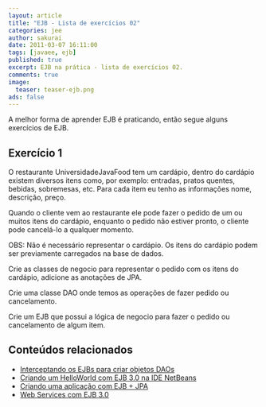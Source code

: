 ```yaml
---
layout: article
title: "EJB - Lista de exercícios 02"
categories: jee
author: sakurai
date: 2011-03-07 16:11:00
tags: [javaee, ejb]
published: true
excerpt: EJB na prática - lista de exercícios 02.
comments: true
image:
  teaser: teaser-ejb.png
ads: false
---
```


A melhor forma de aprender EJB é praticando, então segue alguns exercícios de EJB.

## Exercício 1

O restaurante UniversidadeJavaFood tem um cardápio, dentro do cardápio existem diversos itens como, por exemplo: entradas, pratos quentes, bebidas, sobremesas, etc. Para cada item eu tenho as informações nome, descrição, preço.

Quando o cliente vem ao restaurante ele pode fazer o pedido de um ou muitos itens do cardápio, enquanto o pedido não estiver pronto, o cliente pode cancelá-lo a qualquer momento.

OBS: Não é necessário representar o cardápio. Os itens do cardápio podem ser previamente carregados na base de dados.

Crie as classes de negocio para representar o pedido com os itens do cardápio, adicione as anotações de JPA.

Crie uma classe DAO onde temos as operações de fazer pedido ou cancelamento.

Crie um EJB que possui a lógica de negocio para fazer o pedido ou cancelamento de algum item.


## Conteúdos relacionados

- [Interceptando os EJBs para criar objetos DAOs](http://www.universidadejava.com.br/jee/ejb-interceptando/)
- [Criando um HelloWorld com EJB 3.0 na IDE NetBeans](http://www.universidadejava.com.br/jee/ejb-helloworld-netbeans/)
- [Criando uma aplicação com EJB + JPA](http://www.universidadejava.com.br/jee/criando-aplicacao-ejb-jpa/)
- [Web Services com EJB 3.0](http://www.universidadejava.com.br/jee/webservice-com-ejb/)